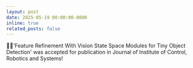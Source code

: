 ```yaml
---
layout: post
date: 2025-05-19 00:00:00-0000
inline: true
related_posts: false
---
```


:rocket::rocket:'Feature Refinement With Vision State Space Modules for Tiny Object Detection' was accepted for publication in Journal of Institute of Control, Robotics and Systems!

